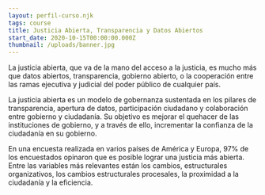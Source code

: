 ```yaml
---
layout: perfil-curso.njk
tags: course
title: Justicia Abierta, Transparencia y Datos Abiertos
start_date: 2020-10-15T00:00:00.000Z
thumbnail: /uploads/banner.jpg
---
```

La justicia abierta, que va de la mano del acceso a la justicia, es mucho más que datos abiertos, transparencia, gobierno abierto, o la cooperación entre las ramas ejecutiva y judicial del poder público de cualquier país.

La justicia abierta es un modelo de gobernanza sustentada en los pilares de transparencia, apertura de datos, participación ciudadano y colaboración entre gobierno y ciudadanía. Su objetivo es mejorar el quehacer de las instituciones de gobierno, y a través de ello, incrementar la confianza de la ciudadanía en su gobierno.

En una encuesta realizada en varios países de América y Europa, 97% de los encuestados opinaron que es posible lograr una justicia más abierta. Entre las variables más relevantes están los cambios, estructurales organizativos, los cambios estructurales procesales, la proximidad a la ciudadanía y la eficiencia.